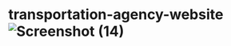 # transportation-agency-website![Screenshot (14)](https://user-images.githubusercontent.com/102684748/176490555-bc38af7f-08e3-4a60-a46e-79463762a76b.png)
